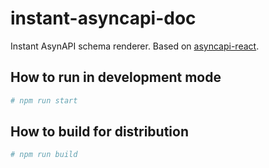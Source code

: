 # instant-asyncapi-doc
Instant AsynAPI schema renderer. Based on [asyncapi-react](https://github.com/asyncapi/asyncapi-react).

## How to run in development mode

``` bash
# npm run start
```


## How to build for distribution

``` bash
# npm run build
```
